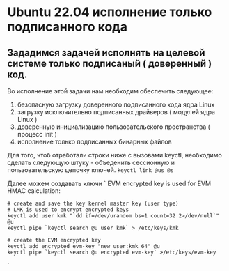 # Ubuntu 22.04 исполнение только подписанного кода


## Зададимся задачей исполнять на целевой системе только подписаный ( доверенный ) код.

Во исполнение этой задачи нам необходим обеспечить следующее:
1) безопасную загрузку доверенного подписанного кода ядра Linux
2) загрузку исключительно подписанных драйверов ( модулей ядра Linux )
3) доверенную инициализацию пользовательского пространства ( процесс init )
4) исполнение только подписанных бинарных файлов






Для того, чтоб отработали строки ниже с вызовами keyctl,
необходимо сделать следующую штуку - объеденить сессионную 
и пользовательскую цепочку ключей.
`
keyctl link @us @s
`


Далее можем создавать ключи
`
EVM encrypted key is used for EVM HMAC calculation:

    # create and save the key kernel master key (user type)
    # LMK is used to encrypt encrypted keys
    keyctl add user kmk "`dd if=/dev/urandom bs=1 count=32 2>/dev/null`" @u
    keyctl pipe `keyctl search @u user kmk` > /etc/keys/kmk

    # create the EVM encrypted key
    keyctl add encrypted evm-key "new user:kmk 64" @u
    keyctl pipe `keyctl search @u encrypted evm-key` >/etc/keys/evm-key
`
